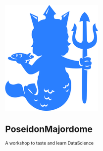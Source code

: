 ![logo](https://github.com/Aqueuse/PoseidonMajordome/blob/main/src/application/mascott_without_letters.png)

# PoseidonMajordome
A workshop to taste and learn DataScience
